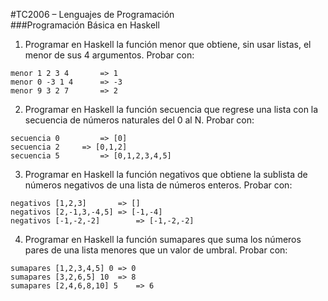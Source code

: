 #TC2006 – Lenguajes de Programación   
###Programación Básica en Haskell

1.	Programar en Haskell la función menor que obtiene, sin usar listas, el menor de sus 4 argumentos.
Probar con:
```
menor 1 2 3 4		=> 1
menor 0 -3 1 4		=> -3
menor 9 3 2 7		=> 2
```

2.	Programar en Haskell la función secuencia que regrese una lista con la secuencia de números naturales del 0 al N.
Probar con:
```
secuencia 0 		=> [0]
secuencia 2		=> [0,1,2]
secuencia 5 		=> [0,1,2,3,4,5]
```

3.	Programar en Haskell la función negativos que obtiene la sublista de números negativos de una lista de números enteros.
Probar con:
```
negativos [1,2,3] 		=> []
negativos [2,-1,3,-4,5]	=> [-1,-4]
negativos [-1,-2,-2] 		=> [-1,-2,-2]
```

4.	Programar en Haskell la función sumapares que suma los números pares de una lista menores que un valor de umbral.
Probar con:
```
sumapares [1,2,3,4,5] 0	=> 0
sumapares [3,2,6,5] 10	=> 8
sumapares [2,4,6,8,10] 5	=> 6
```

